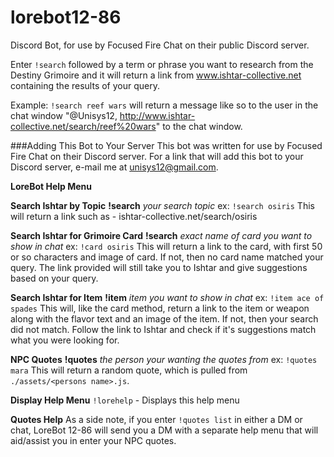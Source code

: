 lorebot12-86
============
Discord Bot, for use by Focused Fire Chat on their public Discord server.

Enter `!search` followed by a term or phrase you want to research from the Destiny Grimoire and it will return a link from www.ishtar-collective.net containing the results of your query.

Example: `!search reef wars` 
will return a message like so to the user in the chat window "@Unisys12, http://www.ishtar-collective.net/search/reef%20wars" to the chat window. 

###Adding This Bot to Your Server
This bot was written for use by Focused Fire Chat on their Discord server. For a link that will add this bot to your Discord server, e-mail me at unisys12@gmail.com. 

**LoreBot Help Menu** 

**__Search Ishtar by Topic__** 
**!search** *your search topic* 
ex: `!search osiris` 
This will return a link such as - ishtar-collective.net/search/osiris

**__Search Ishtar for Grimoire Card__** 
**!search** *exact name of card you want to show in chat*
ex: `!card osiris` 
This will return a link to the card, with first 50 or so characters and image of card. If not, then no card name matched your query. The link provided will still take you to Ishtar and give suggestions based on your query. 

**__Search Ishtar for Item__** 
**!item** *item you want to show in chat* 
ex: `!item ace of spades` 
This will, like the card method, return a link to the item or weapon along with the flavor text and an image of the item. If not, then your search did not match. Follow the link to Ishtar and check if it's suggestions match what you were looking for. 

**__NPC Quotes__**
**!quotes** *the person your wanting the quotes from*
ex: `!quotes mara`
This will return a random quote, which is pulled from `./assets/<persons name>.js`. 

**__Display Help Menu__**
`!lorehelp` - Displays this help menu

**Quotes Help**
As a side note, if you enter `!quotes list` in either a DM or chat, LoreBot 12-86 will send you a DM with a separate help menu that will aid/assist you in enter your NPC quotes. 